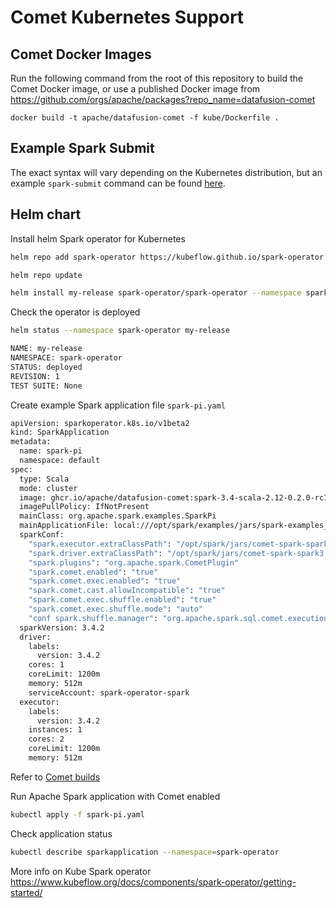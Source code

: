 <!---
  Licensed to the Apache Software Foundation (ASF) under one
  or more contributor license agreements.  See the NOTICE file
  distributed with this work for additional information
  regarding copyright ownership.  The ASF licenses this file
  to you under the Apache License, Version 2.0 (the
  "License"); you may not use this file except in compliance
  with the License.  You may obtain a copy of the License at

    http://www.apache.org/licenses/LICENSE-2.0

  Unless required by applicable law or agreed to in writing,
  software distributed under the License is distributed on an
  "AS IS" BASIS, WITHOUT WARRANTIES OR CONDITIONS OF ANY
  KIND, either express or implied.  See the License for the
  specific language governing permissions and limitations
  under the License.
-->

# Comet Kubernetes Support

## Comet Docker Images

Run the following command from the root of this repository to build the Comet Docker image, or use a published
Docker image from https://github.com/orgs/apache/packages?repo_name=datafusion-comet

```shell
docker build -t apache/datafusion-comet -f kube/Dockerfile .
```

## Example Spark Submit

The exact syntax will vary depending on the Kubernetes distribution, but an example `spark-submit` command can be
found [here](https://github.com/apache/datafusion-comet/tree/main/benchmarks).

## Helm chart

Install helm Spark operator for Kubernetes
```bash
helm repo add spark-operator https://kubeflow.github.io/spark-operator

helm repo update

helm install my-release spark-operator/spark-operator --namespace spark-operator --create-namespace --set webhook.enable=true
````

Check the operator is deployed
```bash
helm status --namespace spark-operator my-release

NAME: my-release
NAMESPACE: spark-operator
STATUS: deployed
REVISION: 1
TEST SUITE: None
```

Create example Spark application file `spark-pi.yaml`
```bash
apiVersion: sparkoperator.k8s.io/v1beta2
kind: SparkApplication
metadata:
  name: spark-pi
  namespace: default
spec:
  type: Scala
  mode: cluster
  image: ghcr.io/apache/datafusion-comet:spark-3.4-scala-2.12-0.2.0-rc1
  imagePullPolicy: IfNotPresent
  mainClass: org.apache.spark.examples.SparkPi
  mainApplicationFile: local:///opt/spark/examples/jars/spark-examples_2.12-3.4.2.jar
  sparkConf:
    "spark.executor.extraClassPath": "/opt/spark/jars/comet-spark-spark3.4_2.12-0.2.0-SNAPSHOT.jar"
    "spark.driver.extraClassPath": "/opt/spark/jars/comet-spark-spark3.4_2.12-0.2.0-SNAPSHOT.jar"
    "spark.plugins": "org.apache.spark.CometPlugin"
    "spark.comet.enabled": "true"
    "spark.comet.exec.enabled": "true"
    "spark.comet.cast.allowIncompatible": "true"
    "spark.comet.exec.shuffle.enabled": "true"
    "spark.comet.exec.shuffle.mode": "auto"
    "conf spark.shuffle.manager": "org.apache.spark.sql.comet.execution.shuffle.CometShuffleManager"
  sparkVersion: 3.4.2
  driver:
    labels:
      version: 3.4.2
    cores: 1
    coreLimit: 1200m
    memory: 512m
    serviceAccount: spark-operator-spark
  executor:
    labels:
      version: 3.4.2
    instances: 1
    cores: 2
    coreLimit: 1200m
    memory: 512m
```
Refer to [Comet builds](#comet-docker-images)

Run Apache Spark application with Comet enabled
```bash
kubectl apply -f spark-pi.yaml
```

Check application status
```bash
kubectl describe sparkapplication --namespace=spark-operator
```
More info on Kube Spark operator https://www.kubeflow.org/docs/components/spark-operator/getting-started/